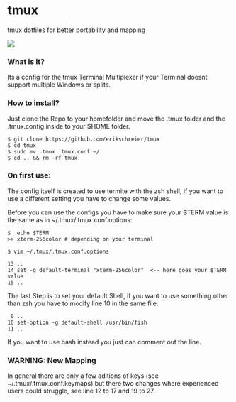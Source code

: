 # tmux
tmux dotfiles for better portability and mapping

<a href="https://i.imgur.com/zT4Gvv3.png">
  <img src="https://imgur.com/zT4Gvv3l.png" />
</a>

### What is it?
Its a config for the tmux Terminal Multiplexer if your Terminal doesnt support multiple Windows or splits.

### How to install?

Just clone the Repo to your homefolder and move the .tmux folder and the .tmux.config inside to your $HOME folder.

    $ git clone https://github.com/erikschreier/tmux
    $ cd tmux
    $ sudo mv .tmux .tmux.conf ~/
    $ cd .. && rm -rf tmux
    
### On first use:
The config itself is created to use termite with the zsh shell, if you want to use a different setting you have to change some values.

Before you can use the configs you have to make sure your $TERM value is the same as in ~/.tmux/.tmux.conf.options:

    $  echo $TERM
    >> xterm-256color # depending on your terminal
    
    $ vim ~/.tmux/.tmux.conf.options
    
    13 ..
    14 set -g default-terminal "xterm-256color"  <-- here goes your $TERM value
    15 ..
    
The last Step is to set your default Shell, if you want to use something other than zsh you have to modify line 10 in the same file.

     9 ..
    10 set-option -g default-shell /usr/bin/fish
    11 ..

If you want to use bash instead you just can comment out the line.

### WARNING: New Mapping
In general there are only a few aditions of keys (see ~/.tmux/.tmux.conf.keymaps) but there two changes where experienced users could struggle, see line 12 to 17 and 19 to 27.
